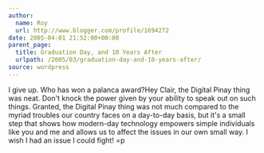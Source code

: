 ```yaml
---
author:
  name: Roy
  url: http://www.blogger.com/profile/1694272
date: 2005-04-01 21:52:00+00:00
parent_page:
  title: Graduation Day, and 10 Years After
  urlpath: /2005/03/graduation-day-and-10-years-after/
source: wordpress
---
```


I give up. Who has won a palanca award?Hey Clair, the Digital Pinay thing was neat. Don't knock the power given by  your ability to speak out on such things. Granted, the Digital Pinay thing was  not much compared to the myriad troubles our country faces on a day-to-day  basis, but it's a small step that shows how modern-day technology empowers  simple individuals like you and me and allows us to affect the issues in our  own small way. I wish I had an issue I could fight! =p
